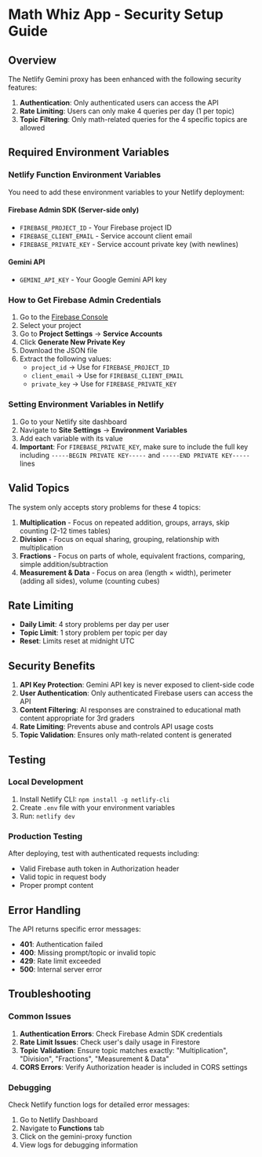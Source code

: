 # Math Whiz App - Security Setup Guide

## Overview

The Netlify Gemini proxy has been enhanced with the following security features:

1. **Authentication**: Only authenticated users can access the API
2. **Rate Limiting**: Users can only make 4 queries per day (1 per topic)
3. **Topic Filtering**: Only math-related queries for the 4 specific topics are allowed

## Required Environment Variables

### Netlify Function Environment Variables

You need to add these environment variables to your Netlify deployment:

#### Firebase Admin SDK (Server-side only)
- `FIREBASE_PROJECT_ID` - Your Firebase project ID
- `FIREBASE_CLIENT_EMAIL` - Service account client email
- `FIREBASE_PRIVATE_KEY` - Service account private key (with newlines)

#### Gemini API
- `GEMINI_API_KEY` - Your Google Gemini API key

### How to Get Firebase Admin Credentials

1. Go to the [Firebase Console](https://console.firebase.google.com/)
2. Select your project
3. Go to **Project Settings** → **Service Accounts**
4. Click **Generate New Private Key**
5. Download the JSON file
6. Extract the following values:
   - `project_id` → Use for `FIREBASE_PROJECT_ID`
   - `client_email` → Use for `FIREBASE_CLIENT_EMAIL`
   - `private_key` → Use for `FIREBASE_PRIVATE_KEY`

### Setting Environment Variables in Netlify

1. Go to your Netlify site dashboard
2. Navigate to **Site Settings** → **Environment Variables**
3. Add each variable with its value
4. **Important**: For `FIREBASE_PRIVATE_KEY`, make sure to include the full key including `-----BEGIN PRIVATE KEY-----` and `-----END PRIVATE KEY-----` lines

## Valid Topics

The system only accepts story problems for these 4 topics:

1. **Multiplication** - Focus on repeated addition, groups, arrays, skip counting (2-12 times tables)
2. **Division** - Focus on equal sharing, grouping, relationship with multiplication
3. **Fractions** - Focus on parts of whole, equivalent fractions, comparing, simple addition/subtraction
4. **Measurement & Data** - Focus on area (length × width), perimeter (adding all sides), volume (counting cubes)

## Rate Limiting

- **Daily Limit**: 4 story problems per day per user
- **Topic Limit**: 1 story problem per topic per day
- **Reset**: Limits reset at midnight UTC

## Security Benefits

1. **API Key Protection**: Gemini API key is never exposed to client-side code
2. **User Authentication**: Only authenticated Firebase users can access the API
3. **Content Filtering**: AI responses are constrained to educational math content appropriate for 3rd graders
4. **Rate Limiting**: Prevents abuse and controls API usage costs
5. **Topic Validation**: Ensures only math-related content is generated

## Testing

### Local Development

1. Install Netlify CLI: `npm install -g netlify-cli`
2. Create `.env` file with your environment variables
3. Run: `netlify dev`

### Production Testing

After deploying, test with authenticated requests including:
- Valid Firebase auth token in Authorization header
- Valid topic in request body
- Proper prompt content

## Error Handling

The API returns specific error messages:

- **401**: Authentication failed
- **400**: Missing prompt/topic or invalid topic
- **429**: Rate limit exceeded
- **500**: Internal server error

## Troubleshooting

### Common Issues

1. **Authentication Errors**: Check Firebase Admin SDK credentials
2. **Rate Limit Issues**: Check user's daily usage in Firestore
3. **Topic Validation**: Ensure topic matches exactly: "Multiplication", "Division", "Fractions", "Measurement & Data"
4. **CORS Errors**: Verify Authorization header is included in CORS settings

### Debugging

Check Netlify function logs for detailed error messages:
1. Go to Netlify Dashboard
2. Navigate to **Functions** tab
3. Click on the gemini-proxy function
4. View logs for debugging information
